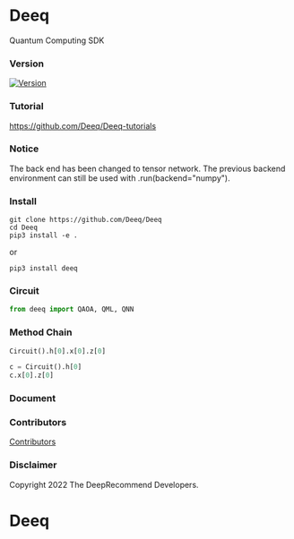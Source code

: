 # Deeq

Quantum Computing SDK

### Version

[![Version](https://badge.fury.io/py/deeq.svg)](https://badge.fury.io/py/deeq)

### Tutorial

https://github.com/Deeq/Deeq-tutorials

### Notice

The back end has been changed to tensor network. The previous backend environment can still be used with .run(backend="numpy").

### Install

```
git clone https://github.com/Deeq/Deeq
cd Deeq
pip3 install -e .
```

or

```
pip3 install deeq
```

### Circuit

```python
from deeq import QAOA, QML, QNN
```

### Method Chain

```python
Circuit().h[0].x[0].z[0]

c = Circuit().h[0]
c.x[0].z[0]
```

### Document


### Contributors

[Contributors](https://github.com/deep-recommend)

### Disclaimer

Copyright 2022 The DeepRecommend Developers.

# Deeq

